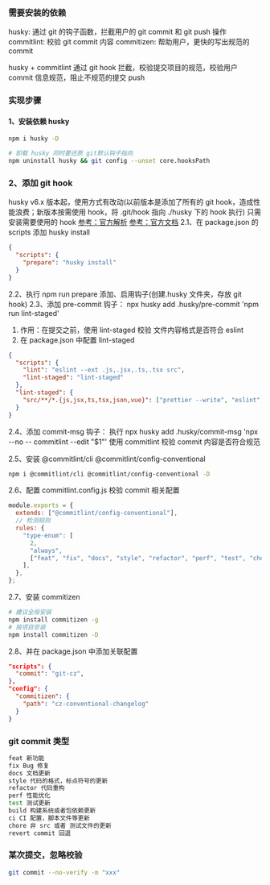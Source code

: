 ### 需要安装的依赖

husky: 通过 git 的钩子函数，拦截用户的 git commit 和 git push 操作
commitlint: 校验 git commit 内容
commitizen: 帮助用户，更快的写出规范的 commit

husky + commitlint 通过 git hook 拦截，校验提交项目的规范，校验用户 commit 信息规范，阻止不规范的提交 push

### 实现步骤

#### 1、安装依赖 husky

```sh
npm i husky -D

# 卸载 husky 同时要还原 git默认钩子指向
npm uninstall husky && git config --unset core.hooksPath
```

### 2、添加 git hook

husky v6.x 版本起，使用方式有改动(以前版本是添加了所有的 git hook，造成性能浪费；新版本按需使用 hook，将 .git/hook 指向 ./husky 下的 hook 执行)
只需安装需要使用的 hook
[参考：官方解析](https://blog.typicode.com/husky-git-hooks-autoinstall/)
[参考：官方文档](https://typicode.github.io/husky/getting-started.html)
2.1、在 package.json 的 scripts 添加 husky install

```json
{
  "scripts": {
    "prepare": "husky install"
  }
}
```

2.2、执行 npm run prepare 添加、启用钩子(创建.husky 文件夹，存放 git hook)
2.3、添加 pre-commit 钩子： npx husky add .husky/pre-commit 'npm run lint-staged'

1. 作用：在提交之前，使用 lint-staged 校验 文件内容格式是否符合 eslint
2. 在 package.json 中配置 lint-staged

```json
{
  "scripts": {
    "lint": "eslint --ext .js,.jsx,.ts,.tsx src",
    "lint-staged": "lint-staged"
  },
  "lint-staged": {
    "src/**/*.{js,jsx,ts,tsx,json,vue}": ["prettier --write", "eslint", "git add"]
  }
}
```

2.4、添加 commit-msg 钩子： 执行 npx husky add .husky/commit-msg 'npx --no -- commitlint --edit "$1"'
使用 commitlint 校验 commit 内容是否符合规范

2.5、安装 @commitlint/cli @commitlint/config-conventional

```sh
npm i @commitlint/cli @commitlint/config-conventional -D
```

2.6、配置 commitlint.config.js 校验 commit 相关配置

```js
module.exports = {
  extends: ["@commitlint/config-conventional"],
  // 检测规则
  rules: {
    "type-enum": [
      2,
      "always",
      ["feat", "fix", "docs", "style", "refactor", "perf", "test", "chore", "revert", "build"],
    ],
  },
};
```

2.7、安装 commitizen

```sh
# 建议全局安装
npm install commitizen -g
# 按项目安装
npm install commitizen -D
```

2.8、并在 package.json 中添加关联配置

```json
"scripts": {
  "commit": "git-cz",
},
"config": {
  "commitizen": {
    "path": "cz-conventional-changelog"
  }
}
```

### git commit 类型

```sh
feat 新功能
fix Bug 修复
docs 文档更新
style 代码的格式，标点符号的更新
refactor 代码重构
perf 性能优化
test 测试更新
build 构建系统或者包依赖更新
ci CI 配置，脚本文件等更新
chore 非 src 或者 测试文件的更新
revert commit 回退
```

### 某次提交，忽略校验

```sh
git commit --no-verify -m "xxx"
```
